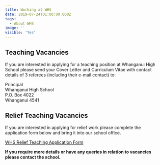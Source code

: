 ```yaml
---
title: Working at WHS
date: 2019-07-24T01:00:00.000Z
tags:
  - About WHS
image: ''
visible: 'Yes'
---
```

## Teaching Vacancies

If you are interested in applying for a teaching position at Whanganui High School please send your Cover Letter and Curriculum Vitae with contact details of 3 referees (including their e-mail contact) to:

Principal  
Whanganui High School  
P.O. Box 4022  
Whanganui 4541

## Relief Teaching Vacancies

If you are interested in applying for relief work please complete the application form below and bring it into our school office.

[WHS Relief Teaching Application Form](https://res.cloudinary.com/whanganuihigh/image/upload/v1580265198/Relief%20Teaching%20Form/Relief_Teaching_Application_Form_-_E_-_Form.pdf)

**If you require more details or have any queries in relation to vacancies please contact the school.**
